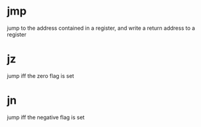 # jmp
jump to the address contained in a register, and write a return address to a register

# jz
jump iff the zero flag is set

# jn
jump iff the negative flag is set

